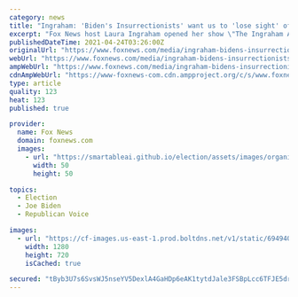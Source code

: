 ```yaml
---
category: news
title: "Ingraham: 'Biden's Insurrectionists' want us to 'lose sight' of freedom that made America great"
excerpt: "Fox News host Laura Ingraham opened her show \"The Ingraham Angle\" on Friday highlighting the leftist tactics of what she calls \"Biden's Insurrectionists\" who \"want us to lose sight\" of the freedom tha"
publishedDateTime: 2021-04-24T03:26:00Z
originalUrl: "https://www.foxnews.com/media/ingraham-bidens-insurrectionists-want-us-to-lose-sight-of-freedom-that-made-america-great"
webUrl: "https://www.foxnews.com/media/ingraham-bidens-insurrectionists-want-us-to-lose-sight-of-freedom-that-made-america-great"
ampWebUrl: "https://www.foxnews.com/media/ingraham-bidens-insurrectionists-want-us-to-lose-sight-of-freedom-that-made-america-great.amp"
cdnAmpWebUrl: "https://www-foxnews-com.cdn.ampproject.org/c/s/www.foxnews.com/media/ingraham-bidens-insurrectionists-want-us-to-lose-sight-of-freedom-that-made-america-great.amp"
type: article
quality: 123
heat: 123
published: true

provider:
  name: Fox News
  domain: foxnews.com
  images:
    - url: "https://smartableai.github.io/election/assets/images/organizations/foxnews.com-50x50.jpg"
      width: 50
      height: 50

topics:
  - Election
  - Joe Biden
  - Republican Voice

images:
  - url: "https://cf-images.us-east-1.prod.boltdns.net/v1/static/694940094001/2296e2b8-0707-42bb-8660-36fbeef42776/faa336be-7070-4599-ae58-68a1f043d8d3/1280x720/match/image.jpg"
    width: 1280
    height: 720
    isCached: true

secured: "tByb3U7s6SvsWJ5nseYV5DexlA4GaHDp6eAK1tytdJale3FSBpLcc6TFJE5drKaAOWjMeaEl3mi9ZqmCbRxtaR4Dfpk25Tb1ozLNKfroBnuVeObeXpDHxa49wNZH+uKMD26G4Uxgc2F7LFowGvgMNDtJ7XyNKztizngKhVH+Mlnc+JANK6Zyu3Ua9dTAbhaV45psq8VuKWF8TTwbrCqfTMIJAhLVQOmkutvHMVhubKx5t5gyIS3RTmLxXfZL4HwaAIeUJRZVwgwcfJ4mBoZyE9kddcENWIt/6kT5AE9Eaw8ydp/mGIcxsSrFqMDcJ9YjY6PgITFlfZkSSD4ctD8KCj4TXLtD7qGp7TxC3O2G1Qg=;Q/Ha5B6/uVqPaHI3KNOLIg=="
---
```


